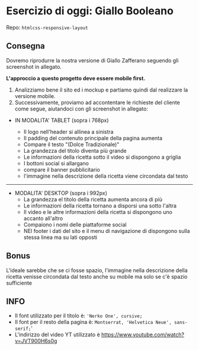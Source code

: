 # Esercizio di oggi: **Giallo Booleano**

Repo: `htmlcss-responsive-layout`

## Consegna

Dovremo riprodurre la nostra versione di Giallo Zafferano seguendo gli screenshot in allegato.

**L'approccio a questo progetto deve essere mobile first.**

1. Analizziamo bene il sito ed i mockup e partiamo quindi dal realizzare la versione mobile.
1. Successivamente, proviamo ad accontentare le richieste del cliente come segue, aiutandoci con gli screenshot in allegato:

- IN MODALITA' TABLET (sopra i 768px)

    - Il logo nell'header si allinea a sinistra
    - Il padding del contenuto principale della pagina aumenta
    - Compare il testo "(Dolce Tradizionale)"
    - La grandezza del titolo diventa più grande
    - Le informazioni della ricetta sotto il video si dispongono a griglia
    - I bottoni social si allargano
    - compare il banner pubblicitario
    - l'immagine nella descrizione della ricetta viene circondata dal testo
---
- MODALITA' DESKTOP (sopra i 992px)
    - La grandezza el titolo della ricetta  aumenta ancora di più
    - Le informazioni della ricetta tornano a disporsi una sotto l'altra
    - Il video e le altre informazioni della ricetta si dispongono uno accanto all'altro
    - Compaiono i nomi delle piattaforme social
    - NEl footer i dati del sito e il menu di navigazione di dispongono sulla stessa linea ma su lati opposti
    
## Bonus

L'ideale sarebbe che se ci fosse spazio, l'immagine nella descrizione della ricetta venisse circondata dal testo anche su mobile ma solo se c'è  spazio sufficiente

## INFO

- Il font utilizzato per il titolo è: `'Nerko One', cursive;`
- Il font per il resto della pagina è: `Montserrat, 'Helvetica Neue', sans-serif;`'
- L'indirizzo del video YT utilizzato è https://www.youtube.com/watch?v=JVT900H6s0g